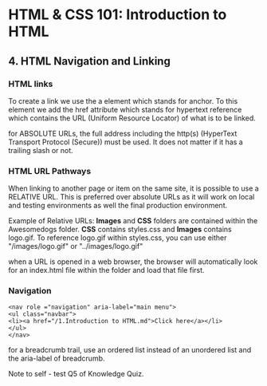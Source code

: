 # HTML & CSS 101: Introduction to HTML

## 4. HTML Navigation and Linking

### HTML links
To create a link we use the a element which stands for anchor. To this element we add the href attribute which stands for hypertext reference which contains the URL (Uniform Resource Locator) of what is to be linked. 

for ABSOLUTE URLs, the full address including the http(s) (HyperText Transport Protocol (Secure)) must be used. It does not matter if it has a trailing slash or not. 

### HTML URL Pathways

When linking to another page or item on the same site, it is possible to use a RELATIVE URL. This is preferred over absolute URLs as it will work on local and testing environments as well the final production environment.

Example of Relative URLs:
**Images** and **CSS** folders are contained within the Awesomedogs folder. **CSS** contains styles.css and **Images** contains logo.gif. 
To reference logo.gif within styles.css, you can use either "/images/logo.gif" or "../images/logo.gif"

when a URL is opened in a web browser, the browser will automatically look for an index.html file within the folder and load that file first. 

### Navigation

`<nav role ="navigation" aria-label="main menu">` <br>
    `<ul class="navbar">` <br>
    `<li><a href="/1.Introduction to HTML.md">Click here</a></li>` <br>
    `</ul>` <br>
`</nav>`

for a breadcrumb trail, use an ordered list instead of an unordered list and the aria-label of breadcrumb. 

Note to self - test Q5 of Knowledge Quiz. 
